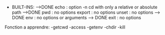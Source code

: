 - BUILT-INS:
	-->DONE echo : option -n
	cd with only a relative or absolute path
	-->DONE pwd : no options
	export : no options
	unset : no options
	--> DONE env : no options or arguments
	--> DONE exit : no options

Fonction a apprendre:
	-getcwd
	-access
	-getenv
	-chdir
	-kill
